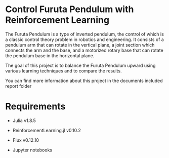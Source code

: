 
# Control Furuta Pendulum with Reinforcement Learning
The Furuta Pendulum is a type of inverted pendulum, the control of which is a classic control theory problem in robotics and engineering. It consists of a pendulum arm that can rotate in the vertical plane, a joint section which connects the arm and the base, and a motorized rotary base that can rotate the pendulum base in the horizontal plane.

The goal of this project is to balance the Furuta Pendulum upward using various learning techniques and to compare the results.

You can find more information about this project in the documents included report folder

# Requirements
- Julia v1.8.5

- ReinforcementLearning.jl v0.10.2

- Flux v0.12.10

- Jupyter notebooks
